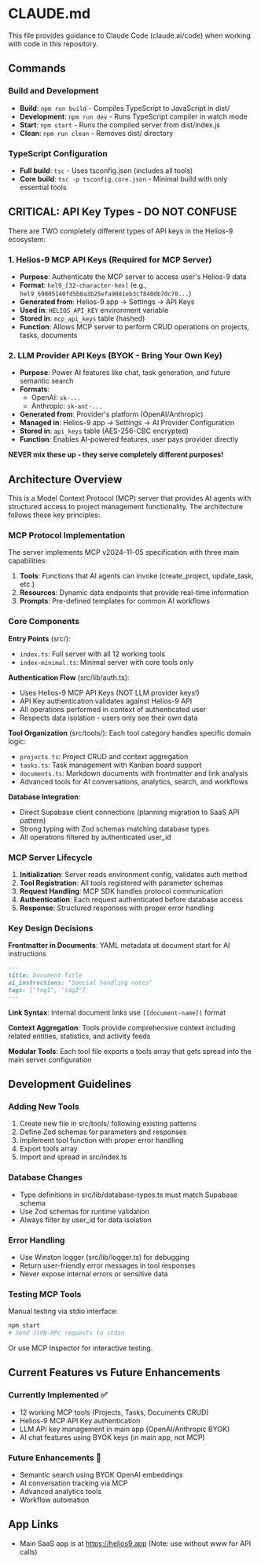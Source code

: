 # CLAUDE.md

This file provides guidance to Claude Code (claude.ai/code) when working with code in this repository.

## Commands

### Build and Development
- **Build**: `npm run build` - Compiles TypeScript to JavaScript in dist/
- **Development**: `npm run dev` - Runs TypeScript compiler in watch mode
- **Start**: `npm start` - Runs the compiled server from dist/index.js
- **Clean**: `npm run clean` - Removes dist/ directory

### TypeScript Configuration
- **Full build**: `tsc` - Uses tsconfig.json (includes all tools)
- **Core build**: `tsc -p tsconfig.core.json` - Minimal build with only essential tools

## CRITICAL: API Key Types - DO NOT CONFUSE

There are TWO completely different types of API keys in the Helios-9 ecosystem:

### 1. **Helios-9 MCP API Keys** (Required for MCP Server)
- **Purpose**: Authenticate the MCP server to access user's Helios-9 data
- **Format**: `hel9_[32-character-hex]` (e.g., `hel9_59805140fd5b0a3b25efa9081eb3cf840db7dc70...`)
- **Generated from**: Helios-9 app → Settings → API Keys
- **Used in**: `HELIOS_API_KEY` environment variable
- **Stored in**: `mcp_api_keys` table (hashed)
- **Function**: Allows MCP server to perform CRUD operations on projects, tasks, documents

### 2. **LLM Provider API Keys** (BYOK - Bring Your Own Key)
- **Purpose**: Power AI features like chat, task generation, and future semantic search
- **Formats**: 
  - OpenAI: `sk-...` 
  - Anthropic: `sk-ant-...`
- **Generated from**: Provider's platform (OpenAI/Anthropic)
- **Managed in**: Helios-9 app → Settings → AI Provider Configuration
- **Stored in**: `api_keys` table (AES-256-CBC encrypted)
- **Function**: Enables AI-powered features, user pays provider directly

**NEVER mix these up - they serve completely different purposes!**

## Architecture Overview

This is a Model Context Protocol (MCP) server that provides AI agents with structured access to project management functionality. The architecture follows these key principles:

### MCP Protocol Implementation
The server implements MCP v2024-11-05 specification with three main capabilities:
1. **Tools**: Functions that AI agents can invoke (create_project, update_task, etc.)
2. **Resources**: Dynamic data endpoints that provide real-time information
3. **Prompts**: Pre-defined templates for common AI workflows

### Core Components

**Entry Points** (src/):
- `index.ts`: Full server with all 12 working tools
- `index-minimal.ts`: Minimal server with core tools only

**Authentication Flow** (src/lib/auth.ts):
- Uses Helios-9 MCP API Keys (NOT LLM provider keys!)
- API Key authentication validates against Helios-9 API
- All operations performed in context of authenticated user
- Respects data isolation - users only see their own data

**Tool Organization** (src/tools/):
Each tool category handles specific domain logic:
- `projects.ts`: Project CRUD and context aggregation
- `tasks.ts`: Task management with Kanban board support
- `documents.ts`: Markdown documents with frontmatter and link analysis
- Advanced tools for AI conversations, analytics, search, and workflows

**Database Integration**:
- Direct Supabase client connections (planning migration to SaaS API pattern)
- Strong typing with Zod schemas matching database types
- All operations filtered by authenticated user_id

### MCP Server Lifecycle

1. **Initialization**: Server reads environment config, validates auth method
2. **Tool Registration**: All tools registered with parameter schemas
3. **Request Handling**: MCP SDK handles protocol communication
4. **Authentication**: Each request authenticated before database access
5. **Response**: Structured responses with proper error handling

### Key Design Decisions

**Frontmatter in Documents**: YAML metadata at document start for AI instructions
```markdown
---
title: Document Title
ai_instructions: "Special handling notes"
tags: ["tag1", "tag2"]
---
```

**Link Syntax**: Internal document links use `[[document-name]]` format

**Context Aggregation**: Tools provide comprehensive context including related entities, statistics, and activity feeds

**Modular Tools**: Each tool file exports a tools array that gets spread into the main server configuration

## Development Guidelines

### Adding New Tools
1. Create new file in src/tools/ following existing patterns
2. Define Zod schemas for parameters and responses
3. Implement tool function with proper error handling
4. Export tools array
5. Import and spread in src/index.ts

### Database Changes
- Type definitions in src/lib/database-types.ts must match Supabase schema
- Use Zod schemas for runtime validation
- Always filter by user_id for data isolation

### Error Handling
- Use Winston logger (src/lib/logger.ts) for debugging
- Return user-friendly error messages in tool responses
- Never expose internal errors or sensitive data

### Testing MCP Tools
Manual testing via stdio interface:
```bash
npm start
# Send JSON-RPC requests to stdin
```

Or use MCP Inspector for interactive testing.


## Current Features vs Future Enhancements

### Currently Implemented ✅
- 12 working MCP tools (Projects, Tasks, Documents CRUD)
- Helios-9 MCP API Key authentication
- LLM API key management in main app (OpenAI/Anthropic BYOK)
- AI chat features using BYOK keys (in main app, not MCP)

### Future Enhancements 🚧
- Semantic search using BYOK OpenAI embeddings
- AI conversation tracking via MCP
- Advanced analytics tools
- Workflow automation

## App Links
- Main SaaS app is at https://helios9.app (Note: use without www for API calls)
